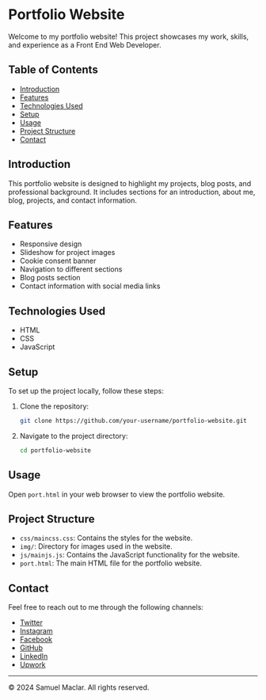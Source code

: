 # Portfolio Website

Welcome to my portfolio website! This project showcases my work, skills, and experience as a Front End Web Developer.

## Table of Contents

- [Introduction](#introduction)
- [Features](#features)
- [Technologies Used](#technologies-used)
- [Setup](#setup)
- [Usage](#usage)
- [Project Structure](#project-structure)
- [Contact](#contact)

## Introduction

This portfolio website is designed to highlight my projects, blog posts, and professional background. It includes sections for an introduction, about me, blog, projects, and contact information.

## Features

- Responsive design
- Slideshow for project images
- Cookie consent banner
- Navigation to different sections
- Blog posts section
- Contact information with social media links

## Technologies Used

- HTML
- CSS
- JavaScript

## Setup

To set up the project locally, follow these steps:

1. Clone the repository:
    ```sh
    git clone https://github.com/your-username/portfolio-website.git
    ```
2. Navigate to the project directory:
    ```sh
    cd portfolio-website
    ```

## Usage

Open `port.html` in your web browser to view the portfolio website.

## Project Structure

- `css/maincss.css`: Contains the styles for the website.
- `img/`: Directory for images used in the website.
- `js/mainjs.js`: Contains the JavaScript functionality for the website.
- `port.html`: The main HTML file for the portfolio website.

## Contact

Feel free to reach out to me through the following channels:

- [Twitter](https://x.com/SamuelMaclar)
- [Instagram](https://www.instagram.com/samuel.maclar/)
- [Facebook](https://web.facebook.com/nanakweku.abekamaclar)
- [GitHub](https://github.com/RadiantNightingale1)
- [LinkedIn](https://www.linkedin.com/in/your_linkedin_profile)
- [Upwork](https://www.upwork.com/freelancers/your_upwork_profile)

---

© 2024 Samuel Maclar. All rights reserved.
